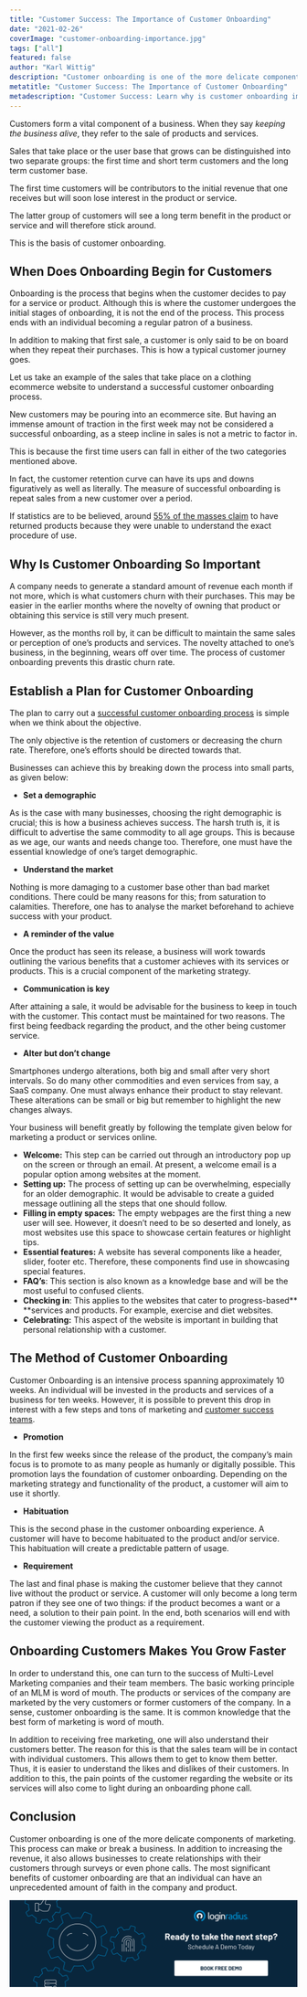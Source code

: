 ```yaml
---
title: "Customer Success: The Importance of Customer Onboarding"
date: "2021-02-26"
coverImage: "customer-onboarding-importance.jpg"
tags: ["all"]
featured: false
author: "Karl Wittig"
description: "Customer onboarding is one of the more delicate components of marketing. This process can make or break a business. In addition to increasing the revenue, it also allows businesses to create relationships with their customers."
metatitle: "Customer Success: The Importance of Customer Onboarding"
metadescription: "Customer Success: Learn why is customer onboarding important to the success of a business. Ultimate guide to carrying out a successful customer onboarding process."
---
```


Customers form a vital component of a business. When they say _keeping the business alive_, they refer to the sale of products and services. 

Sales that take place or the user base that grows can be distinguished into two separate groups: the first time and short term customers and the long term customer base. 

The first time customers will be contributors to the initial revenue that one receives but will soon lose interest in the product or service. 

The latter group of customers will see a long term benefit in the product or service and will therefore stick around. 

This is the basis of customer onboarding. 


## When Does Onboarding Begin for Customers 

Onboarding is the process that begins when the customer decides to pay for a service or product. Although this is where the customer undergoes the initial stages of onboarding, it is not the end of the process. This process ends with an individual becoming a regular patron of a business. 

In addition to making that first sale, a customer is only said to be on board when they repeat their purchases. This is how a typical customer journey goes.

Let us take an example of the sales that take place on a clothing ecommerce website to understand a successful customer onboarding process.

New customers may be pouring into an ecommerce site. But having an immense amount of traction in the first week may not be considered a successful onboarding, as a steep incline in sales is not a metric to factor in. 

This is because the first time users can fall in either of the two categories mentioned above. 

In fact, the customer retention curve can have its ups and downs figuratively as well as literally. The measure of successful onboarding is repeat sales from a new customer over a period. 

If statistics are to be believed, around [55% of the masses claim](https://www.wyzowl.com/customer-onboarding-statistics/) to have returned products because they were unable to understand the exact procedure of use. 


## Why Is Customer Onboarding So Important

A company needs to generate a standard amount of revenue each month if not more, which is what customers churn with their purchases. This may be easier in the earlier months where the novelty of owning that product or obtaining this service is still very much present. 

However, as the months roll by, it can be difficult to maintain the same sales or perception of one’s products and services. The novelty attached to one’s business, in the beginning, wears off over time. The process of customer onboarding prevents this drastic churn rate. 


## Establish a Plan for Customer Onboarding

The plan to carry out a [successful customer onboarding process](https://www.loginradius.com/blog/fuel/2021/01/user-onboarding-tools/) is simple when we think about the objective. 

The only objective is the retention of customers or decreasing the churn rate. Therefore, one’s efforts should be directed towards that. 

Businesses can achieve this by breaking down the process into small parts, as given below: 



*   **Set a demographic** 

As is the case with many businesses, choosing the right demographic is crucial; this is how a business achieves success. The harsh truth is, it is difficult to advertise the same commodity to all age groups. This is because as we age, our wants and needs change too. Therefore, one must have the essential knowledge of one’s target demographic.  



*   **Understand the market** 

Nothing is more damaging to a customer base other than bad market conditions. There could be many reasons for this; from saturation to calamities. Therefore, one has to analyse the market beforehand to achieve success with your product. 



*   **A reminder of the value** 

Once the product has seen its release, a business will work towards outlining the various benefits that a customer achieves with its services or products. This is a crucial component of the marketing strategy. 



*   **Communication is key** 

After attaining a sale, it would be advisable for the business to keep in touch with the customer. This contact must be maintained for two reasons. The first being feedback regarding the product, and the other being customer service. 



*   **Alter but don’t change**

Smartphones undergo alterations, both big and small after very short intervals. So do many other commodities and even services from say, a SaaS company. One must always enhance their product to stay relevant. These alterations can be small or big but remember to highlight the new changes always. 

Your business will benefit greatly by following the template given below for marketing a product or services online. 



*   **Welcome:** This step can be carried out through an introductory pop up on the screen or through an email. At present, a welcome email is a popular option among websites at the moment. 
*   **Setting up:** The process of setting up can be overwhelming, especially for an older demographic. It would be advisable to create a guided message outlining all the steps that one should follow. 
*   **Filling in empty spaces:** The empty webpages are the first thing a new user will see. However, it doesn’t need to be so deserted and lonely, as most websites use this space to showcase certain features or highlight tips. 
*   **Essential features:** A website has several components like a header, slider, footer etc. Therefore, these components find use in showcasing special features. 
*   **FAQ’s**: This section is also known as a knowledge base and will be the most useful to confused clients. 
*   **Checking in**: This applies to the websites that cater to progress-based** **services and products. For example, exercise and diet websites. 
*   **Celebrating:** This aspect of the website is important in building that personal relationship with a customer. 


## The Method of Customer Onboarding

Customer Onboarding is an intensive process spanning approximately 10 weeks. An individual will be invested in the products and services of a business for ten weeks. However, it is possible to prevent this drop in interest with a few steps and tons of marketing and [customer success teams](https://www.loginradius.com/blog/fuel/2021/02/saas-consumer-support/). 



*   **Promotion** 

In the first few weeks since the release of the product, the company’s main focus is to promote to as many people as humanly or digitally possible. This promotion lays the foundation of customer onboarding. Depending on the marketing strategy and functionality of the product, a customer will aim to use it shortly. 



*   **Habituation**

This is the second phase in the customer onboarding experience. A customer will have to become habituated to the product and/or service. This habituation will create a predictable pattern of usage. 



*   **Requirement** 

The last and final phase is making the customer believe that they cannot live without the product or service. A customer will only become a long term patron if they see one of two things: if the product becomes a want or a need, a solution to their pain point. In the end, both scenarios will end with the customer viewing the product as a requirement. 


## Onboarding Customers Makes You Grow Faster

In order to understand this, one can turn to the success of Multi-Level Marketing companies and their team members. The basic working principle of an MLM is word of mouth. The products or services of the company are marketed by the very customers or former customers of the company. In a sense, customer onboarding is the same. It is common knowledge that the best form of marketing is word of mouth. 

In addition to receiving free marketing, one will also understand their customers better. The reason for this is that the sales team will be in contact with individual customers. This allows them to get to know them better. Thus, it is easier to understand the likes and dislikes of their customers. In addition to this, the pain points of the customer regarding the website or its services will also come to light during an onboarding phone call. 


## Conclusion

Customer onboarding is one of the more delicate components of marketing. This process can make or break a business. In addition to increasing the revenue, it also allows businesses to create relationships with their customers through surveys or even phone calls. The most significant benefits of customer onboarding are that an individual can have an unprecedented amount of faith in the company and product.

[![book-a-demo-loginradius](../../assets/book-a-demo-loginradius.png)](https://www.loginradius.com/book-a-demo/)
